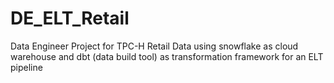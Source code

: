 # DE_ELT_Retail
Data Engineer Project for TPC-H Retail Data using snowflake as cloud warehouse and dbt (data build tool) as transformation framework for an ELT pipeline
